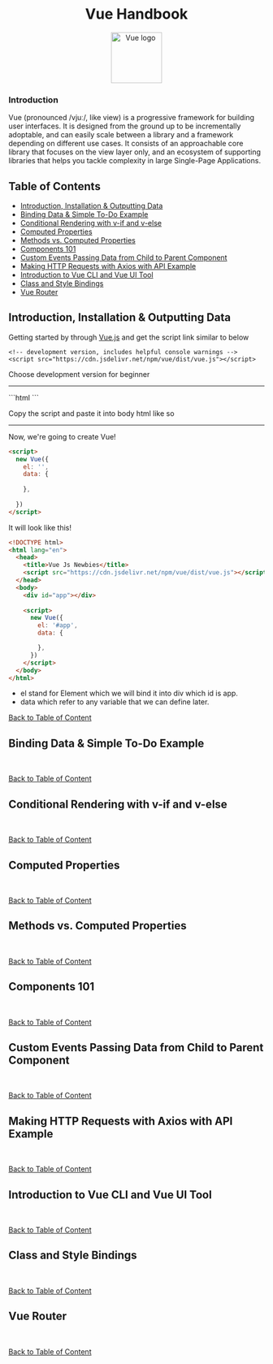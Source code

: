 <h1 align="center">Vue Handbook</h1>

<p align="center"><a href="https://vuejs.org" target="_blank" rel="noopener noreferrer"><img width="100" src="https://vuejs.org/images/logo.png" alt="Vue logo"></a></p>

### Introduction

Vue (pronounced /vjuː/, like view) is a progressive framework for building user interfaces. It is designed from the ground up to be incrementally adoptable, and can easily scale between a library and a framework depending on different use cases. It consists of an approachable core library that focuses on the view layer only, and an ecosystem of supporting libraries that helps you tackle complexity in large Single-Page Applications.

## Table of Contents
- [Introduction, Installation & Outputting Data](#introduction-installation--outputting-data)
- [Binding Data & Simple To-Do Example](#binding-data--simple-to-do-example)
- [Conditional Rendering with v-if and v-else](#conditional-rendering-with-v-if-and-v-else)
- [Computed Properties](#computed-properties)
- [Methods vs. Computed Properties](#methods-vs-computed-properties)
- [Components 101](#components-101)
- [Custom Events Passing Data from Child to Parent Component](#custom-events-passing-data-from-child-to-parent-component)
- [Making HTTP Requests with Axios with API Example](#making-http-requests-with-axios-with-api-example)
- [Introduction to Vue CLI and Vue UI Tool](#introduction-to-vue-cli-and-vue-ui-tool)
- [Class and Style Bindings](#class-and-style-bindings)
- [Vue Router](#vue-router)

## Introduction, Installation & Outputting Data
Getting started by through [Vue.js](https://vuejs.org/v2/guide/) and get the script link similar to below
```vue
<!-- development version, includes helpful console warnings -->
<script src="https://cdn.jsdelivr.net/npm/vue/dist/vue.js"></script>
```
Choose development version for beginner
<hr />
```html
<!DOCTYPE html>
<html lang="en">
  <head>
    <title>Vue Js Newbies</title>
    <script src="https://cdn.jsdelivr.net/npm/vue/dist/vue.js"></script>
  </head>
  <body>
    
    
  </body>
</html>
```

Copy the script and paste it into body html like so
<br />
<hr />

Now, we're going to create Vue!
```html
<script>
  new Vue({
    el: '',
    data: {
    
    },
  
  })
</script>
```
</hr >

It will look like this!
```html
<!DOCTYPE html>
<html lang="en">
  <head>
    <title>Vue Js Newbies</title>
    <script src="https://cdn.jsdelivr.net/npm/vue/dist/vue.js"></script>
  </head>
  <body>
    <div id="app"></div>
    
    <script>
      new Vue({
        el: '#app',
        data: {

        },
      })
    </script>
  </body>
</html>
```
- el stand for Element which we will bind it into div which id is app.
- data which refer to any variable that we can define later.

[Back to Table of Content](#table-of-contents)

## Binding Data & Simple To-Do Example

<br />

[Back to Table of Content](#table-of-contents)

## Conditional Rendering with v-if and v-else

<br />

[Back to Table of Content](#table-of-contents)

## Computed Properties

<br />

[Back to Table of Content](#table-of-contents)

## Methods vs. Computed Properties

<br />

[Back to Table of Content](#table-of-contents)

## Components 101

<br />

[Back to Table of Content](#table-of-contents)

## Custom Events Passing Data from Child to Parent Component

<br />

[Back to Table of Content](#table-of-contents)

## Making HTTP Requests with Axios with API Example

<br />

[Back to Table of Content](#table-of-contents)

## Introduction to Vue CLI and Vue UI Tool

<br />

[Back to Table of Content](#table-of-contents)

## Class and Style Bindings

<br />

[Back to Table of Content](#table-of-contents)

## Vue Router

<br />

[Back to Table of Content](#table-of-contents)
 
